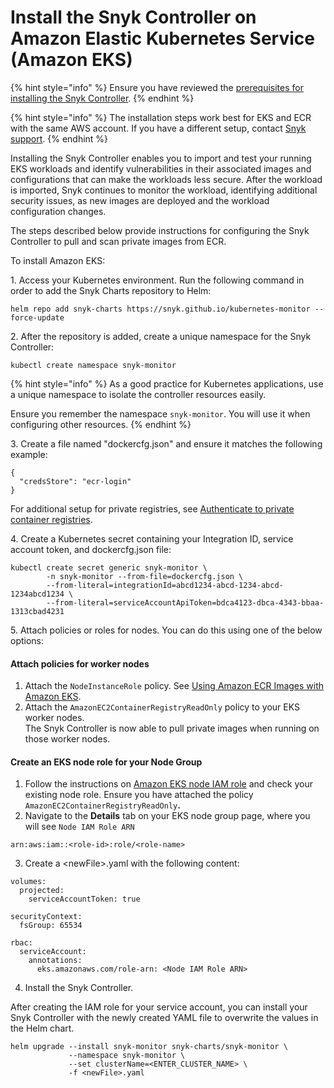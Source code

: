 # Install the Snyk Controller on Amazon Elastic Kubernetes Service (Amazon EKS)

{% hint style="info" %}
Ensure you have reviewed the [prerequisites for installing the Snyk Controller](./#prerequisites-for-installing-the-snyk-controller).
{% endhint %}

{% hint style="info" %}
The installation steps work best for EKS and ECR with the same AWS account. If you have a different setup, contact [Snyk support](https://support.snyk.io).
{% endhint %}

Installing the Snyk Controller enables you to import and test your running EKS workloads and identify vulnerabilities in their associated images and configurations that can make the workloads less secure. After the workload is imported, Snyk continues to monitor the workload, identifying additional security issues, as new images are deployed and the workload configuration changes.

The steps described below provide instructions for configuring the Snyk Controller to pull and scan private images from ECR.

To install Amazon EKS:

1\. Access your Kubernetes environment. Run the following command in order to add the Snyk Charts repository to Helm:

```
helm repo add snyk-charts https://snyk.github.io/kubernetes-monitor --force-update
```

2\. After the repository is added, create a unique namespace for the Snyk Controller:

```
kubectl create namespace snyk-monitor
```

{% hint style="info" %}
As a good practice for Kubernetes applications, use a unique namespace to isolate the controller resources easily.

Ensure you remember the namespace `snyk-monitor`. You will use it when configuring other resources.
{% endhint %}

3\. Create a file named "dockercfg.json" and ensure it matches the following example:

```
{
  "credsStore": "ecr-login"
}
```

For additional setup for private registries, see [Authenticate to private container registries](authenticate-to-private-container-registries.md).

4\. Create a Kubernetes secret containing your Integration ID, service account token, and dockercfg.json file:

```
kubectl create secret generic snyk-monitor \
        -n snyk-monitor --from-file=dockercfg.json \
        --from-literal=integrationId=abcd1234-abcd-1234-abcd-1234abcd1234 \
        --from-literal=serviceAccountApiToken=bdca4123-dbca-4343-bbaa-1313cbad4231
```

5\. Attach policies or roles for nodes. You can do this using one of the below options:

#### Attach policies for worker nodes

1. Attach the `NodeInstanceRole` policy. See [Using Amazon ECR Images with Amazon EKS](https://docs.aws.amazon.com/AmazonECR/latest/userguide/ECR_on_EKS.html).
2. Attach the `AmazonEC2ContainerRegistryReadOnly` policy to your EKS worker nodes.\
   The Snyk Controller is now able to pull private images when running on those worker nodes.

#### **Create an EKS node role for your Node Group**

1. Follow the instructions on [Amazon EKS node IAM role](https://docs.aws.amazon.com/eks/latest/userguide/create-node-role.html) and check your existing node role. Ensure you have attached the policy `AmazonEC2ContainerRegistryReadOnly`**.**
2. Navigate to the **Details** tab on your EKS node group page, where you will see `Node IAM Role ARN`

```
arn:aws:iam::<role-id>:role/<role-name>
```

3. Create a \<newFile>.yaml with the following content:

```
volumes:
  projected:
    serviceAccountToken: true
    
securityContext:
  fsGroup: 65534

rbac:
  serviceAccount:
    annotations:
      eks.amazonaws.com/role-arn: <Node IAM Role ARN>
```

4. Install the Snyk Controller.

After creating the IAM role for your service account, you can install your Snyk Controller with the newly created YAML file to overwrite the values in the Helm chart.

```
helm upgrade --install snyk-monitor snyk-charts/snyk-monitor \
             --namespace snyk-monitor \
             --set clusterName=<ENTER_CLUSTER_NAME> \
             -f <newFile>.yaml
```
